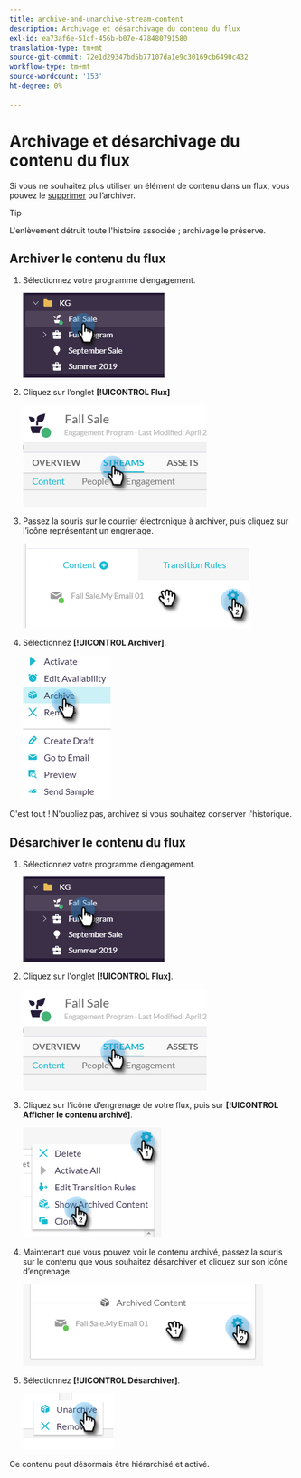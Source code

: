 ```yaml
---
title: archive-and-unarchive-stream-content
description: Archivage et désarchivage du contenu du flux
exl-id: ea73af6e-51cf-456b-b07e-478480791580
translation-type: tm+mt
source-git-commit: 72e1d29347bd5b77107da1e9c30169cb6490c432
workflow-type: tm+mt
source-wordcount: '153'
ht-degree: 0%

---
```


# Archivage et désarchivage du contenu du flux

Si vous ne souhaitez plus utiliser un élément de contenu dans un flux, vous pouvez le [supprimer](/help/sky/remove-stream-content.md) ou l’archiver.

>[!TIP]
>
>L&#39;enlèvement détruit toute l&#39;histoire associée ; archivage
>le préserve.

## Archiver le contenu du flux

1. Sélectionnez votre programme d’engagement.

   ![Image un](/help/sky/assets/engagement-programs/archive-and-unarchive-stream-content/archive-and-unarchive-stream-content-1.png)

1. Cliquez sur l’onglet **[!UICONTROL Flux]**

   ![Image 2](/help/sky/assets/engagement-programs/archive-and-unarchive-stream-content/archive-and-unarchive-stream-content-2.png)

1. Passez la souris sur le courrier électronique à archiver, puis cliquez sur l’icône représentant un engrenage.

   ![Image trois](/help/sky/assets/engagement-programs/archive-and-unarchive-stream-content/archive-and-unarchive-stream-content-3.png)

1. Sélectionnez **[!UICONTROL Archiver]**.

   ![Image 4](/help/sky/assets/engagement-programs/archive-and-unarchive-stream-content/archive-and-unarchive-stream-content-4.png)

C&#39;est tout ! N&#39;oubliez pas, archivez si vous souhaitez conserver l&#39;historique.

## Désarchiver le contenu du flux

1. Sélectionnez votre programme d’engagement.

   ![Image 5](/help/sky/assets/engagement-programs/archive-and-unarchive-stream-content/archive-and-unarchive-stream-content-5.png)

1. Cliquez sur l&#39;onglet **[!UICONTROL Flux]**.

   ![Image six](/help/sky/assets/engagement-programs/archive-and-unarchive-stream-content/archive-and-unarchive-stream-content-6.png)

1. Cliquez sur l’icône d’engrenage de votre flux, puis sur **[!UICONTROL Afficher le contenu archivé]**.

   ![Image sept](/help/sky/assets/engagement-programs/archive-and-unarchive-stream-content/archive-and-unarchive-stream-content-7.png)

1. Maintenant que vous pouvez voir le contenu archivé, passez la souris sur le contenu que vous souhaitez désarchiver et cliquez sur son icône d’engrenage.

   ![Image huit](/help/sky/assets/engagement-programs/archive-and-unarchive-stream-content/archive-and-unarchive-stream-content-8.png)

1. Sélectionnez **[!UICONTROL Désarchiver]**.

   ![Image neuf](/help/sky/assets/engagement-programs/archive-and-unarchive-stream-content/archive-and-unarchive-stream-content-9.png)

Ce contenu peut désormais être hiérarchisé et activé.
